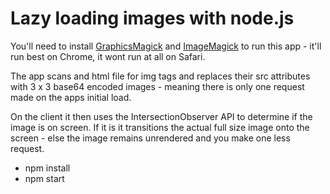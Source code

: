 # Lazy loading images with node.js

You'll need to install [GraphicsMagick](http://www.graphicsmagick.org/) and [ImageMagick](http://www.imagemagick.org) to run this app - it'll run best on Chrome, it wont run at all on Safari.

The app scans and html file for img tags and replaces their src attributes with 3 x 3 base64 encoded images - meaning there is only one request made on the apps initial load.

On the client it then uses the IntersectionObserver API to determine if the image is on screen. If it is it transitions the actual full size image onto the screen - else the image remains unrendered and you make one less request.

- npm install
- npm start
